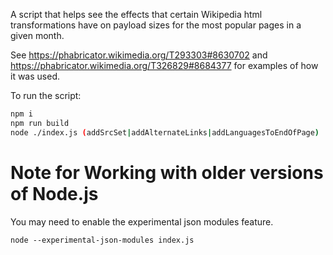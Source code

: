 A script that helps see the effects that certain Wikipedia html transformations have on payload sizes for the most popular pages in a given month.

See https://phabricator.wikimedia.org/T293303#8630702 and https://phabricator.wikimedia.org/T326829#8684377 for examples of how it was used.

To run the script:

```bash
npm i
npm run build
node ./index.js (addSrcSet|addAlternateLinks|addLanguagesToEndOfPage)
```

# Note for Working with older versions of Node.js

You may need to enable the experimental json modules feature.

```
node --experimental-json-modules index.js
```
